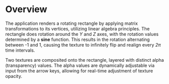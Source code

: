 # Overview
The application renders a rotating rectangle by applying matrix transformations to its vertices, utilizing linear algebra principles. The rectangle does rotation around the *Y* and *Z* axes, with the rotation values determined by a **sine** function. This results in the rotation alternating between -1 and 1, causing the texture to infinitely flip and realign every *2π* time intervals.

Two textures are composited onto the rectangle, layered with distinct alpha (transparency) values. The alpha values are dynamically adjustable via input from the arrow keys, allowing for real-time adjustment of texture opacity.
